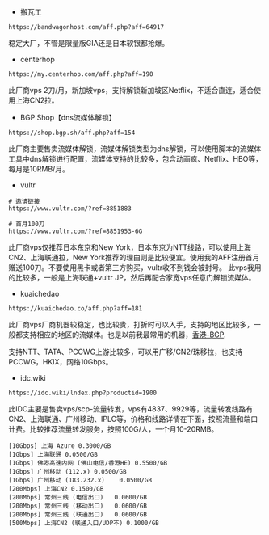 - 搬瓦工

```
https://bandwagonhost.com/aff.php?aff=64917
```

稳定大厂，不管是限量版GIA还是日本软银都抢爆。

- centerhop

```
https://my.centerhop.com/aff.php?aff=190
```

此厂商vps 2刀/月，新加坡vps，支持解锁新加坡区Netflix，不适合直连，适合使用上海CN2拉。

- BGP Shop【dns流媒体解锁】

```
https://shop.bgp.sh/aff.php?aff=154
```

此厂商主要售卖流媒体解锁，流媒体解锁类型为dns解锁，可以使用脚本的流媒体工具中dns解锁进行配置，流媒体支持的比较多，包含动画疯、Netflix、HBO等，每月是10RMB/月。

- vultr

```
# 邀请链接
https://www.vultr.com/?ref=8851883

# 首月100刀
https://www.vultr.com/?ref=8851953-6G
```

此厂商vps仅推荐日本东京和New York，日本东京为NTT线路，可以使用上海CN2、上海联通拉，New York推荐的理由则是比较便宜。使用我的AFF注册首月赠送100刀。不要使用黑卡或者第三方购买，vultr收不到钱会被封号。 此vps我用的比较多，一般是上海联通+vultr JP，然后再配合家宽vps任意门解锁流媒体。


- kuaichedao

```
https://kuaichedao.co/aff.php?aff=181
```

此厂商vps厂商机器较稳定，也比较贵，打折时可以入手，支持的地区比较多，一般都支持相应的地区的流媒体。也是以前我最常用的机器，[香港-BGP](https://kuaichedao.co/store/hong-kong-data-center?aff=181).

支持NTT、TATA、PCCWG上游比较多，可以用广移/CN2/珠移拉，也支持PCCWG，HKIX，网络10Gbps。

- idc.wiki

```
https://idc.wiki/lndex.php?productid=1900
```

此IDC主要是售卖vps/scp-流量转发，vps有4837、9929等，流量转发线路有CN2、上海联通、广州移动、IPLC等，价格和线路详情在下面，按照流量和端口计费。比较推荐流量转发服务，按照100G/人，一个月10-20RMB。
```
[10Gbps] 上海 Azure 0.3000/GB
[1Gbps] 上海联通 0.0500/GB
[1Gbps] 佛港高速内网 (佛山电信/香港HE) 0.5500/GB
[1Gbps] 广州移动 (112.x) 0.0500/GB
[1Gbps] 广州移动 (183.232.x)	0.0500/GB
[200Mbps] 上海CN2 0.1500/GB
[200Mbps] 常州三线 (电信出口)	0.0600/GB
[200Mbps] 常州三线 (移动出口)	0.0600/GB
[200Mbps] 常州三线 (联通出口)	0.0600/GB
[500Mbps] 上海CN2 (联通入口/UDP不) 0.1000/GB
```
